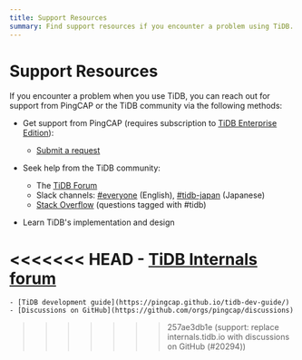 ```yaml
---
title: Support Resources
summary: Find support resources if you encounter a problem using TiDB.
---
```


# Support Resources

If you encounter a problem when you use TiDB, you can reach out for support from PingCAP or the TiDB community via the following methods:

+ Get support from PingCAP (requires subscription to [TiDB Enterprise Edition](https://www.pingcap.com/tidb-enterprise/)):

    - [Submit a request](https://support.pingcap.com/hc/en-us)

+ Seek help from the TiDB community:

    - The [TiDB Forum](https://ask.pingcap.com/)
    - Slack channels: [#everyone](https://slack.tidb.io/invite?team=tidb-community&channel=everyone&ref=docs) (English), [#tidb-japan](https://slack.tidb.io/invite?team=tidb-community&channel=tidb-japan&ref=docs) (Japanese)
    - [Stack Overflow](https://stackoverflow.com/questions/tagged/tidb) (questions tagged with #tidb)

+ Learn TiDB's implementation and design

<<<<<<< HEAD
    - [TiDB Internals forum](https://internals.tidb.io/)
=======
    - [TiDB development guide](https://pingcap.github.io/tidb-dev-guide/)
    - [Discussions on GitHub](https://github.com/orgs/pingcap/discussions)
>>>>>>> 257ae3db1e (support: replace internals.tidb.io with discussions on GitHub (#20294))
